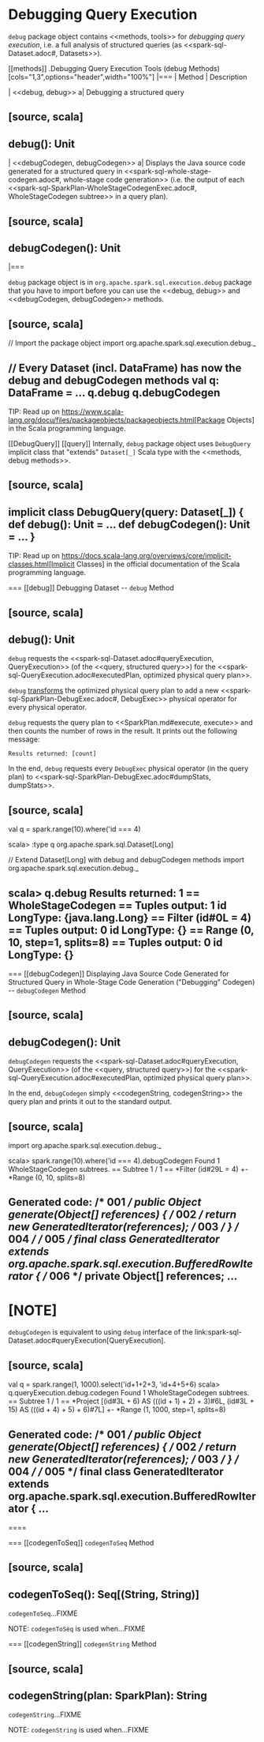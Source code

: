 # Debugging Query Execution

`debug` package object contains <<methods, tools>> for *debugging query execution*, i.e. a full analysis of structured queries (as <<spark-sql-Dataset.adoc#, Datasets>>).

[[methods]]
.Debugging Query Execution Tools (debug Methods)
[cols="1,3",options="header",width="100%"]
|===
| Method
| Description

| <<debug, debug>>
a| Debugging a structured query

[source, scala]
----
debug(): Unit
----

| <<debugCodegen, debugCodegen>>
a| Displays the Java source code generated for a structured query in <<spark-sql-whole-stage-codegen.adoc#, whole-stage code generation>> (i.e. the output of each <<spark-sql-SparkPlan-WholeStageCodegenExec.adoc#, WholeStageCodegen subtree>> in a query plan).

[source, scala]
----
debugCodegen(): Unit
----
|===

`debug` package object is in `org.apache.spark.sql.execution.debug` package that you have to import before you can use the <<debug, debug>> and <<debugCodegen, debugCodegen>> methods.

[source, scala]
----
// Import the package object
import org.apache.spark.sql.execution.debug._

// Every Dataset (incl. DataFrame) has now the debug and debugCodegen methods
val q: DataFrame = ...
q.debug
q.debugCodegen
----

TIP: Read up on https://www.scala-lang.org/docu/files/packageobjects/packageobjects.html[Package Objects] in the Scala programming language.

[[DebugQuery]]
[[query]]
Internally, `debug` package object uses `DebugQuery` implicit class that "extends" `Dataset[_]` Scala type with the <<methods, debug methods>>.

[source, scala]
----
implicit class DebugQuery(query: Dataset[_]) {
  def debug(): Unit = ...
  def debugCodegen(): Unit = ...
}
----

TIP: Read up on https://docs.scala-lang.org/overviews/core/implicit-classes.html[Implicit Classes] in the official documentation of the Scala programming language.

=== [[debug]] Debugging Dataset -- `debug` Method

[source, scala]
----
debug(): Unit
----

`debug` requests the <<spark-sql-Dataset.adoc#queryExecution, QueryExecution>> (of the <<query, structured query>>) for the <<spark-sql-QueryExecution.adoc#executedPlan, optimized physical query plan>>.

`debug` [transforms](catalyst/TreeNode.md#transform) the optimized physical query plan to add a new <<spark-sql-SparkPlan-DebugExec.adoc#, DebugExec>> physical operator for every physical operator.

`debug` requests the query plan to <<SparkPlan.md#execute, execute>> and then counts the number of rows in the result. It prints out the following message:

```
Results returned: [count]
```

In the end, `debug` requests every `DebugExec` physical operator (in the query plan) to <<spark-sql-SparkPlan-DebugExec.adoc#dumpStats, dumpStats>>.

[source, scala]
----
val q = spark.range(10).where('id === 4)

scala> :type q
org.apache.spark.sql.Dataset[Long]

// Extend Dataset[Long] with debug and debugCodegen methods
import org.apache.spark.sql.execution.debug._

scala> q.debug
Results returned: 1
== WholeStageCodegen ==
Tuples output: 1
 id LongType: {java.lang.Long}
== Filter (id#0L = 4) ==
Tuples output: 0
 id LongType: {}
== Range (0, 10, step=1, splits=8) ==
Tuples output: 0
 id LongType: {}
----

=== [[debugCodegen]] Displaying Java Source Code Generated for Structured Query in Whole-Stage Code Generation ("Debugging" Codegen) -- `debugCodegen` Method

[source, scala]
----
debugCodegen(): Unit
----

`debugCodegen` requests the <<spark-sql-Dataset.adoc#queryExecution, QueryExecution>> (of the <<query, structured query>>) for the <<spark-sql-QueryExecution.adoc#executedPlan, optimized physical query plan>>.

In the end, `debugCodegen` simply <<codegenString, codegenString>> the query plan and prints it out to the standard output.

[source, scala]
----
import org.apache.spark.sql.execution.debug._

scala> spark.range(10).where('id === 4).debugCodegen
Found 1 WholeStageCodegen subtrees.
== Subtree 1 / 1 ==
*Filter (id#29L = 4)
+- *Range (0, 10, splits=8)

Generated code:
/* 001 */ public Object generate(Object[] references) {
/* 002 */   return new GeneratedIterator(references);
/* 003 */ }
/* 004 */
/* 005 */ final class GeneratedIterator extends org.apache.spark.sql.execution.BufferedRowIterator {
/* 006 */   private Object[] references;
...
----

[NOTE]
====
`debugCodegen` is equivalent to using `debug` interface of the link:spark-sql-Dataset.adoc#queryExecution[QueryExecution].

[source, scala]
----
val q = spark.range(1, 1000).select('id+1+2+3, 'id+4+5+6)
scala> q.queryExecution.debug.codegen
Found 1 WholeStageCodegen subtrees.
== Subtree 1 / 1 ==
*Project [(id#3L + 6) AS (((id + 1) + 2) + 3)#6L, (id#3L + 15) AS (((id + 4) + 5) + 6)#7L]
+- *Range (1, 1000, step=1, splits=8)

Generated code:
/* 001 */ public Object generate(Object[] references) {
/* 002 */   return new GeneratedIterator(references);
/* 003 */ }
/* 004 */
/* 005 */ final class GeneratedIterator extends org.apache.spark.sql.execution.BufferedRowIterator {
...
----
====

=== [[codegenToSeq]] `codegenToSeq` Method

[source, scala]
----
codegenToSeq(): Seq[(String, String)]
----

`codegenToSeq`...FIXME

NOTE: `codegenToSeq` is used when...FIXME

=== [[codegenString]] `codegenString` Method

[source, scala]
----
codegenString(plan: SparkPlan): String
----

`codegenString`...FIXME

NOTE: `codegenString` is used when...FIXME
